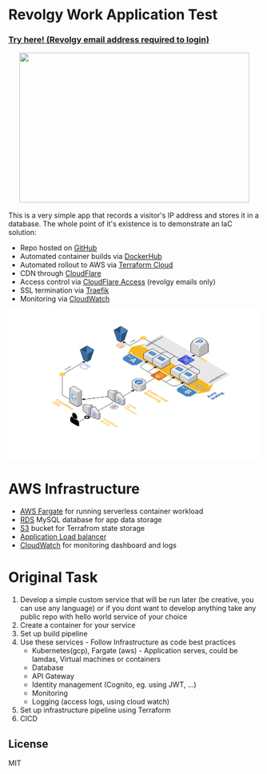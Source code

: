 # Revolgy Work Application Test

### [Try here! (Revolgy email address required to login)](https://revolgy.alexkri.net)

<p align="center">
  <img width="460" height="300" src="https://i.redd.it/jqpuqv2uzag21.png">
</p>


This is a very simple app that records a visitor's IP address and stores it in a database. The whole point of it's existence is to demonstrate an IaC solution: 

  - Repo hosted on [GitHub](https://github.com/aleksgain)
  - Automated container builds via [DockerHub](https://hub.docker.com/r/aleksgain/revolgy-test)
  - Automated rollout to AWS via [Terraform Cloud](https://app.terraform.ioapp)
  - CDN through [CloudFlare](https://www.cloudflare.com/learning/cdn/what-is-a-cdn)
  - Access control via [CloudFlare Access](https://www.cloudflare.com/teams/access) (revolgy emails only)
  - SSL termination via [Traefik](https://traefik.io) 
  - Monitoring via [CloudWatch](https://aws.amazon.com/cloudwatch) 
  
![Infrastructure diagram](infrastructure.png)

# AWS Infrastructure

  - [AWS Fargate](https://aws.amazon.com/fargate) for running serverless container workload
  - [RDS](https://aws.amazon.com/rds) MySQL database for app data storage
  - [S3](https://aws.amazon.com/s3) bucket for Terrafrom state storage
  - [Application Load balancer](https://docs.aws.amazon.com/elasticloadbalancing/latest/application/introduction.html)
  - [CloudWatch](https://aws.amazon.com/cloudwatch) for monitoring dashboard and logs

# Original Task

1. Develop a simple custom service that will be run later (be creative, you can use any language) or if you dont want to develop anything take any public repo with hello world service of your choice
2. Create a container for your service
3. Set up build pipeline
4. Use these services - Follow Infrastructure as code best practices
    - Kubernetes(gcp), Fargate (aws) - Application serves, could be lamdas, Virtual machines or containers
    - Database
    - API Gateway
    - Identity management (Cognito, eg. using JWT, ...)
    - Monitoring
    - Logging (access logs, using cloud watch)
5. Set up infrastructure pipeline using Terraform
6. CICD

License
----

MIT
